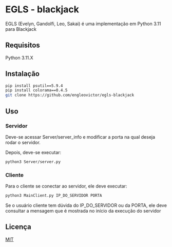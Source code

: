 # EGLS - blackjack

EGLS (Evelyn, Gandolfi, Leo, Sakai) é uma implementação em Python 3.11 para Blackjack

## Requisitos

Python 3.11.X

## Instalação

```bash
pip install psutil==5.9.4
pip install colorama==0.4.5
git clone https://github.com/engleovictor/egls-blackjack
```

## Uso

### Servidor

Deve-se acessar Server/server_info e modificar a porta na qual deseja rodar o servidor.

Depois, deve-se executar:

```bash
python3 Server/server.py
```

### Cliente

Para o cliente se conectar ao servidor, ele deve executar:

```bash
python3 MainClient.py IP_DO_SERVIDOR PORTA
```
Se o usuário cliente tem dúvida do IP_DO_SERVIDOR ou da PORTA, ele deve consultar a mensagem que é mostrada no início da execução do servidor

## Licença

[MIT](https://choosealicense.com/licenses/mit/)

